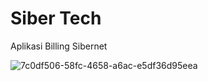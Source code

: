 # Siber Tech

Aplikasi Billing Sibernet

![7c0df506-58fc-4658-a6ac-e5df36d95eea](https://github.com/SibernetIndonesia/.github/assets/811955/aa4c06ba-b641-4961-81c4-cf88bb59ed2b)
